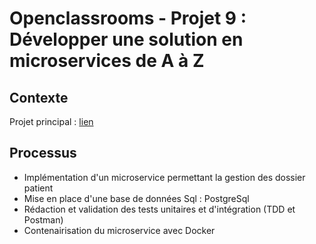 # Openclassrooms - Projet 9 : Développer une solution en microservices de A à Z
## Contexte
Projet principal : [lien](https://github.com/Lyline/diabetesApp)

## Processus

- Implémentation d'un microservice permettant la gestion des dossier patient
- Mise en place d'une base de données Sql : PostgreSql
- Rédaction et validation des tests unitaires et d'intégration (TDD et Postman)
- Contenairisation du microservice avec Docker

